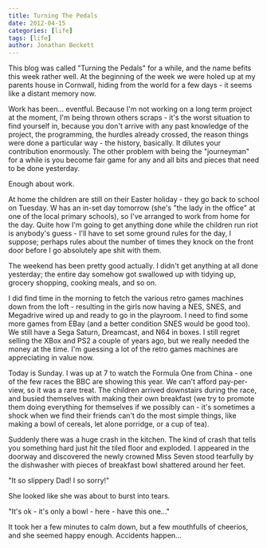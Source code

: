 ```yaml
---
title: Turning The Pedals
date: 2012-04-15
categories: [life]
tags: [life]
author: Jonathan Beckett
---
```


This blog was called "Turning the Pedals" for a while, and the name befits this week rather well. At the beginning of the week we were holed up at my parents house in Cornwall, hiding from the world for a few days - it seems like a distant memory now.

Work has been... eventful. Because I'm not working on a long term project at the moment, I'm being thrown others scraps - it's the worst situation to find yourself in, because you don't arrive with any past knowledge of the project, the programming, the hurdles already crossed, the reason things were done a particular way - the history, basically. It dilutes your contribution enormously. The other problem with being the "journeyman" for a while is you become fair game for any and all bits and pieces that need to be done yesterday.

Enough about work.

At home the children are still on their Easter holiday - they go back to school on Tuesday. W has an in-set day tomorrow (she's "the lady in the office" at one of the local primary schools), so I've arranged to work from home for the day. Quite how I'm going to get anything done while the children run riot is anybody's guess - I'll have to set some ground rules for the day, I suppose; perhaps rules about the number of times they knock on the front door before I go absolutely ape shit with them.

The weekend has been pretty good actually. I didn't get anything at all done yesterday; the entire day somehow got swallowed up with tidying up, grocery shopping, cooking meals, and so on.

I did find time in the morning to fetch the various retro games machines down from the loft - resulting in the girls now having a NES, SNES, and Megadrive wired up and ready to go in the playroom. I need to find some more games from EBay (and a better condition SNES would be good too). We still have a Sega Saturn, Dreamcast, and N64 in boxes. I still regret selling the XBox and PS2 a couple of years ago, but we really needed the money at the time. I'm guessing a lot of the retro games machines are appreciating in value now.

Today is Sunday. I was up at 7 to watch the Formula One from China - one of the few races the BBC are showing this year. We can't afford pay-per-view, so it was a rare treat. The children arrived downstairs during the race, and busied themselves with making their own breakfast (we try to promote them doing everything for themselves if we possibly can - it's sometimes a shock when we find their friends can't do the most simple things, like making a bowl of cereals, let alone porridge, or a cup of tea).

Suddenly there was a huge crash in the kitchen. The kind of crash that tells you something hard just hit the tiled floor and exploded. I appeared in the doorway and discovered the newly crowned Miss Seven stood tearfully by the dishwasher with pieces of breakfast bowl shattered around her feet.

"It so slippery Dad! I so sorry!"

She looked like she was about to burst into tears.

"It's ok - it's only a bowl - here - have this one..."

It took her a few minutes to calm down, but a few mouthfulls of cheerios, and she seemed happy enough. Accidents happen...